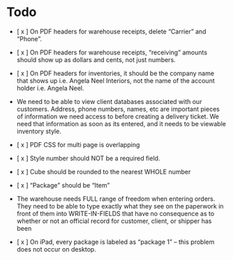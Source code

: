 # Todo

- [ x ] On PDF headers for warehouse receipts, delete “Carrier” and “Phone”.

- [ x ] On PDF headers for warehouse receipts, “receiving” amounts should show up as dollars and cents, not just numbers.
- [ x ] On PDF headers for inventories, it should be the company name that shows up i.e. Angela Neel Interiors, not the name of the account holder i.e. Angela Neel.
- We need to be able to view client databases associated with our customers. Address, phone numbers, names, etc are important pieces of information we need access to before creating a delivery ticket. We need that information as soon as its entered, and it needs to be viewable inventory style.
- [ x ] PDF CSS for multi page is overlapping

- [ x ] Style number should NOT be a required field.
- [ x ] Cube should be rounded to the nearest WHOLE number
- [ x ] “Package” should be “Item”

- The warehouse needs FULL range of freedom when entering orders. They need to be able to type exactly what they see on the paperwork in front of them into WRITE-IN-FIELDS that have no consequence as to whether or not an official record for customer, client, or shipper has been

- [ x ] On iPad, every package is labeled as “package 1” – this problem does not occur on desktop.
